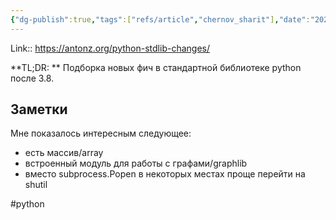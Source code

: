 ```yaml
---
{"dg-publish":true,"tags":["refs/article","chernov_sharit"],"date":"2022-05-28T21:39:49+03:00","modified_at":"2022-05-28T21:43:43+03:00","published_at":"2022-05-30T19:05:00+03:00","title":"Python stdlib changes","permalink":"/refs/202205280939/","dgHomeLink":false,"dgPassFrontmatter":true}
---
```



Link:: https://antonz.org/python-stdlib-changes/

**TL;DR: ** Подборка новых фич в стандартной библиотеке python после 3.8.

## Заметки

Мне показалось интересным следующее:
- есть массив/array
- встроенный модуль для работы с графами/graphlib
- вместо subprocess.Popen в некоторых местах проще перейти на shutil

#python 
